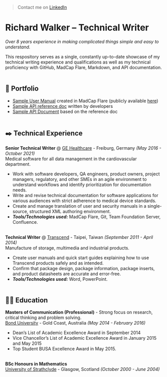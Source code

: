 > Contact me on [LinkedIn](https://www.linkedin.com/in/richwalker1/)

# Richard Walker &ndash; Technical Writer

_Over 8 years experience in making complicated things simple and easy to understand._

This respository serves as a single, constantly up-to-date showcase of my technical writing experience and qualifications as well as my technical proficiency with GitHub, MadCap Flare, Markdown, and API documentation.<br><br>

## :briefcase: Portfolio

- [Sample User Manual](https://github.com/richw2k/tech-writer/blob/main/sample-user-manual.pdf) created in MadCap Flare (publicly available [here](https://customer-doc.cloud.gehealthcare.com/#/cdp/dashboard))
- [Sample API reference doc](https://github.com/richw2k/tech-writer/blob/main/sample-developer-api-reference-doc.md) written by developers
- [Sample API Document](https://github.com/richw2k/tech-writer/blob/main/sample-api-document.md) based on the reference doc<br><br>

## :black_nib: Technical Experience

**Senior Technical Writer** @ [GE Healthcare](https://www.linkedin.com/company/gehealthcare) - Freiburg, Germany _(May 2016 - October 2021)_ <br>
Medical software for all data management in the cardiovascular department.
  - Work with software developers, QA engineers, product owners, project managers, regulatory, and other SMEs in an agile environment to understand workflows and identify prioritization for documentation needs.
  - Write and revise technical documentation for software applications for various audiences with strict adherence to medical device standards.
  - Create and manage translation of user and security manuals in a single-source, structured XML authoring environment.
  - **_Tools/Technologies used:_** MadCap Flare, Git, Team Foundation Server, Confluence.<br><br>

**Technical Writer** @ [Transcend](https://www.linkedin.com/company/transcend-information-inc./) - Taipei, Taiwan _(September 2011 - April 2014)_ <br>
Manufacture of storage, multimedia and industrial products.
  - Create user manuals and quick start guides explaining how to use Transcend products safely and as intended.
  - Confirm that package design, package information, package inserts, and product datasheets are accurate and error-free.
  - **_Tools/Technologies used:_** Word, PowerPoint.<br><br>

## :man_student: Education

**Masters of Communication (Professional)** - Strong focus on research, critical thinking and problem solving.<br>
[Bond University](https://bond.edu.au/intl) - Gold Coast, Australia _(May 2014 - February 2016)_
- Dean’s List of Academic Excellence Award in September 2014
- Vice Chancellor’s List of Academic Excellence Award in January 2015 and May 2015
- Top Student BUSA Excellence Award in May 2015. <br><br>

**BSc Honours in Mathematics**<br>
[University of Strathclyde](https://www.strath.ac.uk/) - Glasgow, Scotland _(October 2000 - June 2004)_
